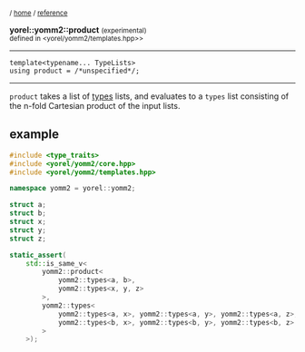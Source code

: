 

<sub>/ [home](/README.md) / [reference](/reference/README.md) </sub>

**yorel::yomm2::product** <small>(experimental)</small><br>
<sub>defined in <yorel/yomm2/templates.hpp>></sub>

---
```
template<typename... TypeLists>
using product = /*unspecified*/;
```
---

`product` takes a list of [types](types.md) lists, and evaluates to a `types` list
consisting of the n-fold Cartesian product of the input lists.

## example


```c++
#include <type_traits>
#include <yorel/yomm2/core.hpp>
#include <yorel/yomm2/templates.hpp>

namespace yomm2 = yorel::yomm2;

struct a;
struct b;
struct x;
struct y;
struct z;

static_assert(
    std::is_same_v<
        yomm2::product< 
            yomm2::types<a, b>, 
            yomm2::types<x, y, z> 
        >,
        yomm2::types<
            yomm2::types<a, x>, yomm2::types<a, y>, yomm2::types<a, z>,
            yomm2::types<b, x>, yomm2::types<b, y>, yomm2::types<b, z>
        >
    >);
```
